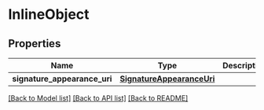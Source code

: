 # InlineObject

## Properties
Name | Type | Description | Notes
------------ | ------------- | ------------- | -------------
**signature_appearance_uri** | [**SignatureAppearanceUri**](SignatureAppearanceUri.md) |  | [optional] 

[[Back to Model list]](../README.md#documentation-for-models) [[Back to API list]](../README.md#documentation-for-api-endpoints) [[Back to README]](../README.md)


